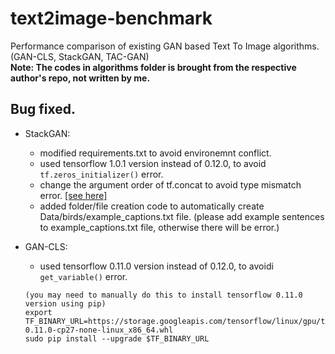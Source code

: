 # text2image-benchmark
Performance comparison of existing GAN based Text To Image algorithms. (GAN-CLS, StackGAN, TAC-GAN)  
__Note: The codes in algorithms folder is brought from the respective author's repo, not written by me.__


## Bug fixed.
+ StackGAN:  
    + modified requirements.txt to avoid environemnt conflict.
    + used tensorflow 1.0.1 version instead of 0.12.0, to avoid `tf.zeros_initializer()` error. 
    + change the argument order of tf.concat to avoid type mismatch error. [[see here]](https://github.com/google/prettytensor/issues/48)
    + added folder/file creation code to automatically create Data/birds/example_captions.txt file.
    (please add example sentences to example_captions.txt file, otherwise there will be error.)

+ GAN-CLS:
	+ used tensorflow 0.11.0 version instead of 0.12.0, to avoidi `get_variable()` error.
	~~~
	(you may need to manually do this to install tensorflow 0.11.0 version using pip)
	export TF_BINARY_URL=https://storage.googleapis.com/tensorflow/linux/gpu/tensorflow-0.11.0-cp27-none-linux_x86_64.whl
	sudo pip install --upgrade $TF_BINARY_URL
	~~~
